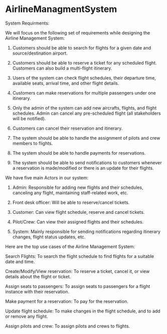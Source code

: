 # AirlineManagmentSystem

System Requirments: 

We will focus on the following set of requirements while designing the Airline Management System:

1) Customers should be able to search for flights for a given date and source/destination airport.

2) Customers should be able to reserve a ticket for any scheduled flight. Customers can also build a multi-flight itinerary.

3) Users of the system can check flight schedules, their departure time, available seats, arrival time, and other flight details.

4) Customers can make reservations for multiple passengers under one itinerary.

5) Only the admin of the system can add new aircrafts, flights, and flight schedules. Admin can cancel any pre-scheduled flight (all stakeholders will be notified).

6) Customers can cancel their reservation and itinerary.

7) The system should be able to handle the assignment of pilots and crew members to flights.

8) The system should be able to handle payments for reservations.

9) The system should be able to send notifications to customers whenever a reservation is made/modified or there is an update for their flights.

We have five main Actors in our system:

1) Admin: Responsible for adding new flights and their schedules, canceling any flight, maintaining staff-related work, etc.

2) Front desk officer: Will be able to reserve/cancel tickets.

3) Customer: Can view flight schedule, reserve and cancel tickets.

4) Pilot/Crew: Can view their assigned flights and their schedules.

5) System: Mainly responsible for sending notifications regarding itinerary changes, flight status updates, etc.

Here are the top use cases of the Airline Management System:

Search Flights: To search the flight schedule to find flights for a suitable date and time.

Create/Modify/View reservation: To reserve a ticket, cancel it, or view details about the flight or ticket.

Assign seats to passengers: To assign seats to passengers for a flight instance with their reservation.

Make payment for a reservation: To pay for the reservation.

Update flight schedule: To make changes in the flight schedule, and to add or remove any flight.

Assign pilots and crew: To assign pilots and crews to flights.
